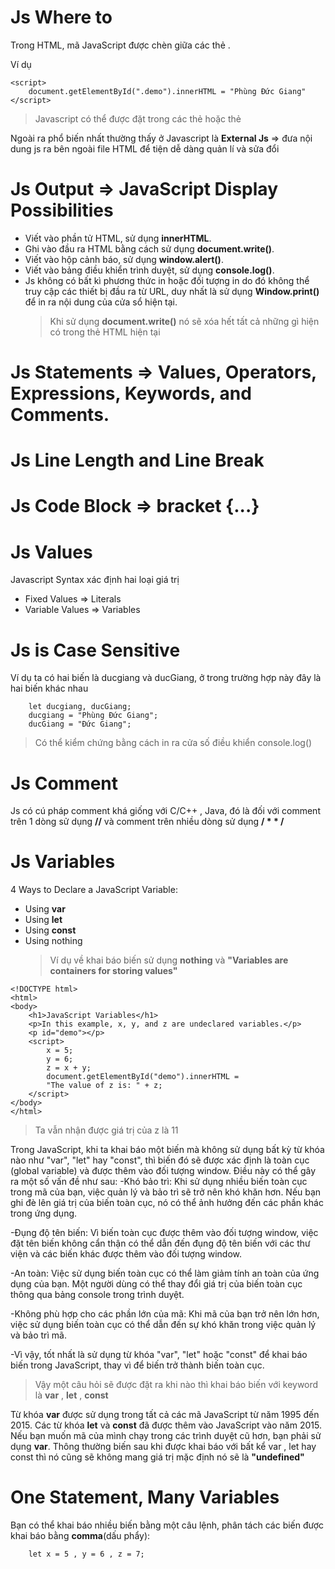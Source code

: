 # Js Where to

Trong HTML, mã JavaScript được chèn giữa các thẻ <script> và </script>.

Ví dụ

```
<script>
    document.getElementById(".demo").innerHTML = "Phùng Đức Giang"
</script>
```

> Javascript có thể được đặt trong các thẻ <head> hoặc thẻ <body>

Ngoài ra phổ biến nhất thường thấy ở Javascript là **External Js** => đưa nội dung js ra bên ngoài file HTML để tiện dễ dàng quản lí và sửa đổi

# Js Output => JavaScript Display Possibilities

- Viết vào phần tử HTML, sử dụng **innerHTML**.
- Ghi vào đầu ra HTML bằng cách sử dụng **document.write()**.
- Viết vào hộp cảnh báo, sử dụng **window.alert()**.
- Viết vào bảng điều khiển trình duyệt, sử dụng **console.log()**.
- Js không có bất kì phương thức in hoặc đối tượng in do đó không thể truy cập các thiết bị đầu ra từ URL, duy nhất là sử dụng **Window.print()** để in ra nội dung của cửa sổ hiện tại.
  > Khi sử dụng **document.write()** nó sẽ xóa hết tất cả những gì hiện có trong thẻ HTML hiện tại

# Js Statements => Values, Operators, Expressions, Keywords, and Comments.

# Js Line Length and Line Break

# Js Code Block => bracket {...}

# Js Values

Javascript Syntax xác định hai loại giá trị

- Fixed Values => Literals
- Variable Values => Variables

# Js is Case Sensitive

Ví dụ ta có hai biến là ducgiang và ducGiang, ở trong trường hợp này đây là hai biến khác nhau

```
    let ducgiang, ducGiang;
    ducgiang = "Phùng Đức Giang";
    ducGiang = "Đức Giang";
```

> Có thể kiểm chứng bằng cách in ra cửa số điều khiển console.log()

# Js Comment

Js có cú pháp comment khá giống với C/C++ , Java, đó là đối với comment trên 1 dòng sử dụng **//** và comment trên nhiều dòng sử dụng **/ \* \* /**

# Js Variables

4 Ways to Declare a JavaScript Variable:

- Using **var**
- Using **let**
- Using **const**
- Using nothing
  > Ví dụ về khai báo biến sử dụng **nothing** và **"Variables are containers for storing values"**

```
<!DOCTYPE html>
<html>
<body>
    <h1>JavaScript Variables</h1>
    <p>In this example, x, y, and z are undeclared variables.</p>
    <p id="demo"></p>
    <script>
        x = 5;
        y = 6;
        z = x + y;
        document.getElementById("demo").innerHTML =
        "The value of z is: " + z;
    </script>
</body>
</html>
```

> Ta vẫn nhận được giá trị của z là 11

Trong JavaScript, khi ta khai báo một biến mà không sử dụng bất kỳ từ khóa nào như "var", "let" hay "const", thì biến đó sẽ được xác định là toàn cục (global variable) và được thêm vào đối tượng window. Điều này có thể gây ra một số vấn đề như sau:
-Khó bảo trì: Khi sử dụng nhiều biến toàn cục trong mã của bạn, việc quản lý và bảo trì sẽ trở nên khó khăn hơn. Nếu bạn ghi đè lên giá trị của biến toàn cục, nó có thể ảnh hưởng đến các phần khác trong ứng dụng.

-Đụng độ tên biến: Vì biến toàn cục được thêm vào đối tượng window, việc đặt tên biến không cẩn thận có thể dẫn đến đụng độ tên biến với các thư viện và các biến khác được thêm vào đối tượng window.

-An toàn: Việc sử dụng biến toàn cục có thể làm giảm tính an toàn của ứng dụng của bạn. Một người dùng có thể thay đổi giá trị của biến toàn cục thông qua bảng console trong trình duyệt.

-Không phù hợp cho các phần lớn của mã: Khi mã của bạn trở nên lớn hơn, việc sử dụng biến toàn cục có thể dẫn đến sự khó khăn trong việc quản lý và bảo trì mã.

-Vì vậy, tốt nhất là sử dụng từ khóa "var", "let" hoặc "const" để khai báo biến trong JavaScript, thay vì để biến trở thành biến toàn cục.

> Vậy một câu hỏi sẽ được đặt ra khi nào thì khai báo biến với keyword là **var** , **let** , **const**

Từ khóa **var** được sử dụng trong tất cả các mã JavaScript từ năm 1995 đến 2015. Các từ khóa **let** và **const** đã được thêm vào JavaScript vào năm 2015. Nếu bạn muốn mã của mình chạy trong các trình duyệt cũ hơn, bạn phải sử dụng **var**. Thông thường biến sau khi được khai báo với bất kể var , let hay const thì nó cũng sẽ không mang giá trị mặc định nó sẽ là **"undefined"**

# One Statement, Many Variables

Bạn có thể khai báo nhiều biến bằng một câu lệnh, phân tách các biến được khai báo bằng **comma**(dấu phẩy):

```
    let x = 5 , y = 6 , z = 7;
```
